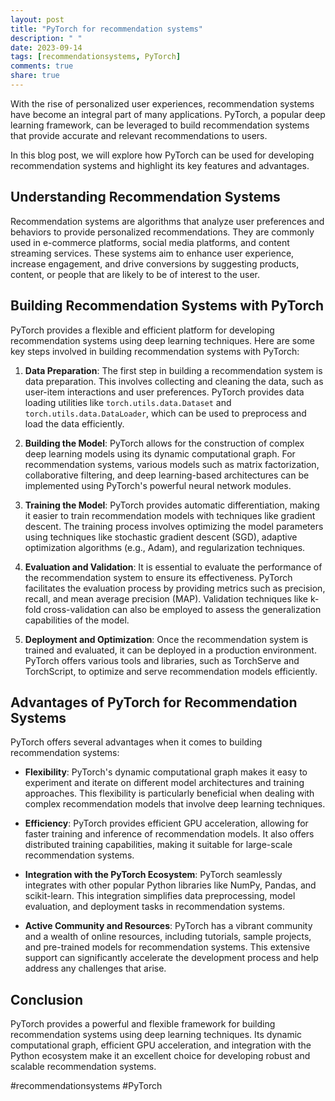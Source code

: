 ```yaml
---
layout: post
title: "PyTorch for recommendation systems"
description: " "
date: 2023-09-14
tags: [recommendationsystems, PyTorch]
comments: true
share: true
---
```


With the rise of personalized user experiences, recommendation systems have become an integral part of many applications. PyTorch, a popular deep learning framework, can be leveraged to build recommendation systems that provide accurate and relevant recommendations to users.

In this blog post, we will explore how PyTorch can be used for developing recommendation systems and highlight its key features and advantages.

## Understanding Recommendation Systems

Recommendation systems are algorithms that analyze user preferences and behaviors to provide personalized recommendations. They are commonly used in e-commerce platforms, social media platforms, and content streaming services. These systems aim to enhance user experience, increase engagement, and drive conversions by suggesting products, content, or people that are likely to be of interest to the user.

## Building Recommendation Systems with PyTorch

PyTorch provides a flexible and efficient platform for developing recommendation systems using deep learning techniques. Here are some key steps involved in building recommendation systems with PyTorch:

1. **Data Preparation**: The first step in building a recommendation system is data preparation. This involves collecting and cleaning the data, such as user-item interactions and user preferences. PyTorch provides data loading utilities like `torch.utils.data.Dataset` and `torch.utils.data.DataLoader`, which can be used to preprocess and load the data efficiently.

2. **Building the Model**: PyTorch allows for the construction of complex deep learning models using its dynamic computational graph. For recommendation systems, various models such as matrix factorization, collaborative filtering, and deep learning-based architectures can be implemented using PyTorch's powerful neural network modules.

3. **Training the Model**: PyTorch provides automatic differentiation, making it easier to train recommendation models with techniques like gradient descent. The training process involves optimizing the model parameters using techniques like stochastic gradient descent (SGD), adaptive optimization algorithms (e.g., Adam), and regularization techniques.

4. **Evaluation and Validation**: It is essential to evaluate the performance of the recommendation system to ensure its effectiveness. PyTorch facilitates the evaluation process by providing metrics such as precision, recall, and mean average precision (MAP). Validation techniques like k-fold cross-validation can also be employed to assess the generalization capabilities of the model.

5. **Deployment and Optimization**: Once the recommendation system is trained and evaluated, it can be deployed in a production environment. PyTorch offers various tools and libraries, such as TorchServe and TorchScript, to optimize and serve recommendation models efficiently.

## Advantages of PyTorch for Recommendation Systems

PyTorch offers several advantages when it comes to building recommendation systems:

- **Flexibility**: PyTorch's dynamic computational graph makes it easy to experiment and iterate on different model architectures and training approaches. This flexibility is particularly beneficial when dealing with complex recommendation models that involve deep learning techniques.

- **Efficiency**: PyTorch provides efficient GPU acceleration, allowing for faster training and inference of recommendation models. It also offers distributed training capabilities, making it suitable for large-scale recommendation systems.

- **Integration with the PyTorch Ecosystem**: PyTorch seamlessly integrates with other popular Python libraries like NumPy, Pandas, and scikit-learn. This integration simplifies data preprocessing, model evaluation, and deployment tasks in recommendation systems.

- **Active Community and Resources**: PyTorch has a vibrant community and a wealth of online resources, including tutorials, sample projects, and pre-trained models for recommendation systems. This extensive support can significantly accelerate the development process and help address any challenges that arise.

## Conclusion

PyTorch provides a powerful and flexible framework for building recommendation systems using deep learning techniques. Its dynamic computational graph, efficient GPU acceleration, and integration with the Python ecosystem make it an excellent choice for developing robust and scalable recommendation systems.

#recommendationsystems #PyTorch